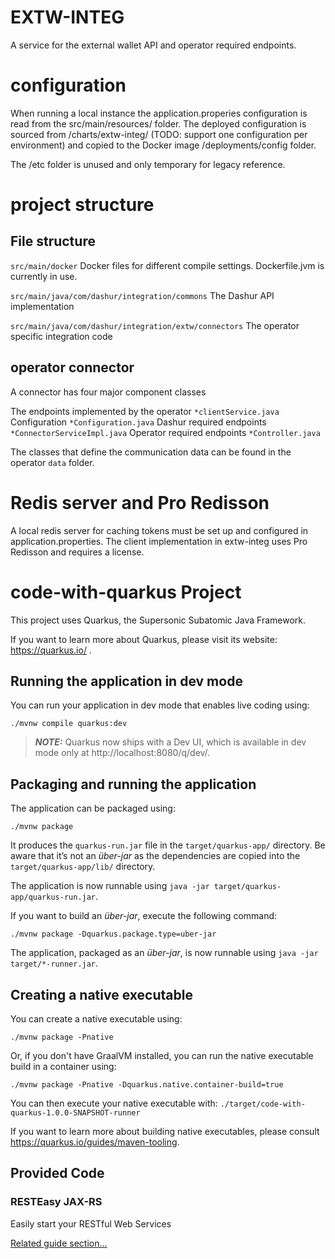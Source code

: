 # EXTW-INTEG

A service for the external wallet API and operator required endpoints.

# configuration

When running a local instance the application.properies configuration is read from the src/main/resources/ folder. The deployed configuration
is sourced from /charts/extw-integ/ (TODO: support one configuration per environment) and copied to the Docker image /deployments/config folder.

The /etc folder is unused and only temporary for legacy reference.

# project structure

## File structure
`src/main/docker`
Docker files for different compile settings. Dockerfile.jvm is currently in use.

`src/main/java/com/dashur/integration/commons`
The Dashur API implementation 

`src/main/java/com/dashur/integration/extw/connectors`
The operator specific integration code 

## operator connector
A connector has four major component classes

The endpoints implemented by the operator `*clientService.java`
Configuration `*Configuration.java`
Dashur required endpoints `*ConnectorServiceImpl.java`
Operator required endpoints `*Controller.java`

The classes that define the communication data can be found in the operator `data` folder.

# Redis server and Pro Redisson

A local redis server for caching tokens must be set up and configured in application.properties. The client implementation
in extw-integ uses Pro Redisson and requires a license.

# code-with-quarkus Project

This project uses Quarkus, the Supersonic Subatomic Java Framework.

If you want to learn more about Quarkus, please visit its website: https://quarkus.io/ .

## Running the application in dev mode

You can run your application in dev mode that enables live coding using:
```shell script
./mvnw compile quarkus:dev
```

> **_NOTE:_**  Quarkus now ships with a Dev UI, which is available in dev mode only at http://localhost:8080/q/dev/.

## Packaging and running the application

The application can be packaged using:
```shell script
./mvnw package
```
It produces the `quarkus-run.jar` file in the `target/quarkus-app/` directory.
Be aware that it’s not an _über-jar_ as the dependencies are copied into the `target/quarkus-app/lib/` directory.

The application is now runnable using `java -jar target/quarkus-app/quarkus-run.jar`.

If you want to build an _über-jar_, execute the following command:
```shell script
./mvnw package -Dquarkus.package.type=uber-jar
```

The application, packaged as an _über-jar_, is now runnable using `java -jar target/*-runner.jar`.

## Creating a native executable

You can create a native executable using: 
```shell script
./mvnw package -Pnative
```

Or, if you don't have GraalVM installed, you can run the native executable build in a container using: 
```shell script
./mvnw package -Pnative -Dquarkus.native.container-build=true
```

You can then execute your native executable with: `./target/code-with-quarkus-1.0.0-SNAPSHOT-runner`

If you want to learn more about building native executables, please consult https://quarkus.io/guides/maven-tooling.

## Provided Code

### RESTEasy JAX-RS

Easily start your RESTful Web Services

[Related guide section...](https://quarkus.io/guides/getting-started#the-jax-rs-resources) 
